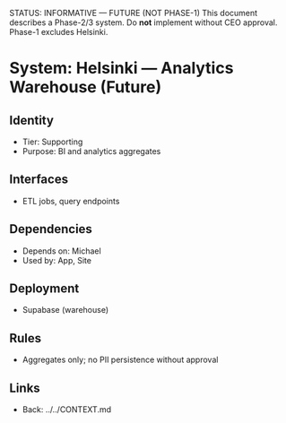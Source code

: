 STATUS: INFORMATIVE — FUTURE (NOT PHASE-1)
This document describes a Phase-2/3 system. Do **not** implement without CEO approval. Phase-1 excludes Helsinki.

# System: Helsinki — Analytics Warehouse (Future)
## Identity
- Tier: Supporting
- Purpose: BI and analytics aggregates
## Interfaces
- ETL jobs, query endpoints
## Dependencies
- Depends on: Michael
- Used by: App, Site
## Deployment
- Supabase (warehouse)
## Rules
- Aggregates only; no PII persistence without approval
## Links
- Back: ../../CONTEXT.md

